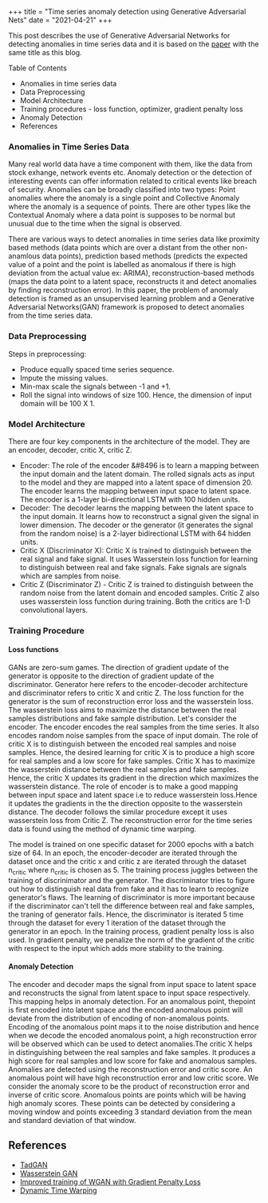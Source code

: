 +++
title = "Time series anomaly detection using Generative Adversarial Nets"
date = "2021-04-21"
+++

This post describes the use of Generative Adversarial Networks for detecting anomalies in time series data and it is based on the <a href="https://arxiv.org/pdf/2009.07769.pdf">paper</a> with the same title as this blog.</p>
Table of Contents
 - Anomalies in time series data
 - Data Preprocessing
 - Model Architecture
 - Training procedures - loss function, optimizer, gradient penalty loss
 - Anomaly Detection
 - References

### Anomalies in Time Series Data
Many real world data have a time component with them, like the data from stock exhange, network events etc. Anomaly detection or the detection of interesting events can offer information related to critical events like breach of security. Anomalies can be broadly classified into two types: Point anomalies where the anomaly is a single point and Collective Anomaly where the anomaly is a sequence of points. There are other types like the Contextual Anomaly where a data point is supposes to be normal but unusual due to the time when the signal is observed.

There are various ways to detect anomalies in time series data like proximity based methods (data points which are over a distant from the other non-anamlous data points), prediction based methods (predicts the expected value of a point and the point is labelled as anomalous if there is high deviation from the actual value ex: ARIMA), reconstruction-based methods (maps the data point to a latent space, reconstructs it and detect anomalies by finding reconstruction error). In this paper, the problem of anomaly detection is framed as an unsupervised learning problem and a Generative Adversarial Networks(GAN) framework is proposed to detect anomalies from the time series data.

### Data Preprocessing

Steps in preprocessing:
- Produce equally spaced time series sequence.
- Impute the missing values.
- Min-max scale the signals between -1 and +1.
- Roll the signal into windows of size 100. Hence, the dimension of input domain will be 100 X 1.

### Model Architecture

There are four key components in the architecture of the model. They are an encoder, decoder, critic X, critic Z.

- Encoder: The role of the encoder &#8496 is to learn a mapping between the input domain and the latent domain. The rolled signals acts as input to the model and they are mapped into a latent space of dimension 20. The encoder learns the mapping between input space to latent space. The encoder is a 1-layer bi-directional LSTM with 100 hidden units.
- Decoder: The decoder learns the mapping between the latent space to the input domain. It learns how to reconstruct a signal given the signal in lower dimension. The decoder or the generator (it generates the signal from the random noise) is a 2-layer bidirectional LSTM with 64 hidden units.
- Critic X (Discriminator X): Critic X is trained to distinguish between the real signal and fake signal. It uses Wasserstein loss function for learning to distinguish between real and fake signals. Fake signals are signals which are samples from noise.
- Critic Z (Discriminator Z) - Critic Z is trained to distinguish between the random noise from the latent domain and encoded samples. Critic Z also uses wasserstein loss function during training. Both the critics are 1-D convolutional layers.

### Training Procedure

#### Loss functions

GANs are zero-sum games. The direction of gradient update of the generator is opposite to the direction of gradient update of the discriminator. Generator here refers to the encoder-decoder architecture and discriminator refers to critic X and critic Z. The loss function for the generator is the sum of reconstruction error loss and the wasserstein loss. The wasserstein loss aims to maximize the distance between the real samples distributions and fake sample distribution. Let's consider the encoder. The encoder encodes the real samples from the time series. It also encodes random noise samples from the space of input domain. The role of critic X is to distinguish between the encoded real samples and noise samples. Hence, the desired learning for critic X is to produce a high score for real samples and a low score for fake samples. Critic X has to maximize the wasserstein distance between the real samples and fake samples. Hence, the critic X updates its gradient in the direction which maximizes the wasserstein distance. The role of encoder is to make a good mapping between input space and latent space i.e to reduce wasserstein loss.Hence it updates the gradients in the the direction opposite to the wasserstein distance. The decoder follows the similar procedure except it uses wasserstein loss from Critic Z. The reconstruction error for the time series data is found using the method of dynamic time warping.


The model is trained on one specific dataset for 2000 epochs with a batch size of 64. In an epoch, the encoder-decoder are iterated through the dataset once and the critic x and critic z are iterated through the dataset n<sub>critic</sub> where n<sub>critic</sub> is chosen as 5. The training process juggles between the training of discrinimator and the generator. The discriminator tries to figure out how to distinguish real data from fake and it has to learn to recognize generator's flaws. The learning of discriminator is more important because if the discriminator can't tell the difference between real and fake samples, the traning of generator fails. Hence, the discriminator is iterated 5 time through the dataset for every 1 iteration of the dataset through the generator in an epoch. In the training process, gradient penalty loss is also used. In gradient penalty, we penalize the norm of the gradient of the critic with respect to the input which adds more stability to the training.

#### Anomaly Detection

The encoder and decoder maps the signal from input space to latent space and reconstructs the signal from latent space to input space respectively. This mapping helps in anomaly detection. For an anomalous point, thepoint is first encoded into latent space and the encoded anomalous point will deviate from the distribution of encoding of non-anomalous points. Encoding of the anomalous point maps it to the noise distribution and hence when we decode the encoded anomalous point, a high reconstruction error will be observed which can be used to detect anomalies.The critic X helps in distinguishing between the real samples and fake samples. It produces a high score for real samples and low score for fake and anomalous samples. Anomalies are detected using the reconstruction error and critic score. An anomalous point will have high reconstruction error and low critic score. We consider the anomaly score to be the product of reconstruction error and inverse of critic score. Anomalous points are points which will be having high anomaly scores. These points can be detected by considering a moving window and points exceeding 3 standard deviation from the mean and standard deviation of that window.

## References

- [TadGAN](https://arxiv.org/pdf/2009.07769.pdf)
- [Wasserstein GAN](https://arxiv.org/pdf/1701.07875.pdf)
- [Improved training of WGAN with Gradient Penalty Loss](https://arxiv.org/pdf/1704.00028.pdf)
- [Dynamic Time Warping](https://en.wikipedia.org/wiki/Dynamic_time_warping)
